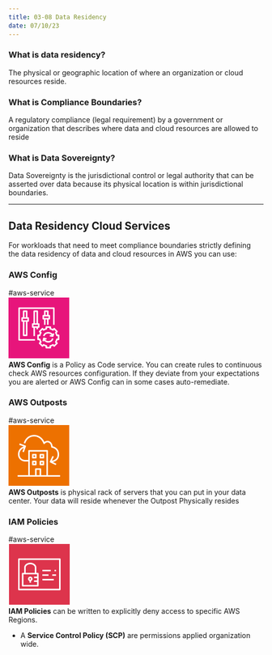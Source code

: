 ```yaml
---
title: 03-08 Data Residency
date: 07/10/23
---
```


### What is data residency?

The physical or geographic location of where an organization or cloud resources reside.

### What is Compliance Boundaries?

A regulatory compliance (legal requirement) by a government or organization that describes where data and cloud resources are allowed to reside

### What is Data Sovereignty?

Data Sovereignty is the jurisdictional control or legal authority that can be asserted over data because its physical location is within jurisdictional boundaries.

---

## Data Residency Cloud Services

For workloads that need to meet compliance boundaries strictly defining  
the data residency of data and cloud resources in AWS you can use:

### AWS Config

\#aws-service   
![75](images/icons/Config_Icon.png)  
**AWS Config** is a Policy as Code service. You can create rules to continuous check AWS resources configuration. If they deviate from your expectations you are alerted or AWS Config can in some cases auto-remediate.

### AWS Outposts

\#aws-service   
![75](images/icons/Outposts_Icon.png)  
**AWS Outposts** is physical rack of servers that you can put in your data center. Your data will reside whenever the Outpost Physically resides

### IAM Policies

\#aws-service   
![75](images/icons/IAM_Icon.png)  
**IAM Policies** can be written to explicitly deny access to specific AWS Regions.

* A **Service Control Policy (SCP)** are permissions applied organization wide.
